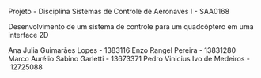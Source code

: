 Projeto - Disciplina Sistemas de Controle de Aeronaves I - SAA0168

Desenvolvimento de um sistema de controle para um quadcõptero em uma interface 2D

Ana Julia Guimarães Lopes - 1383116
Enzo Rangel Pereira - 13831280
Marco Aurélio Sabino Garletti - 13673371
Pedro Vinicius Ivo de Medeiros - 12725088
